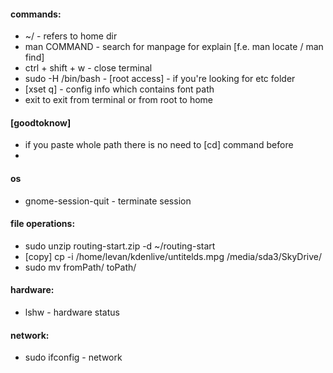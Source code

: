 #### commands:
* ~/ - refers to home dir
* man COMMAND - search for manpage for explain [f.e. man locate / man find]
* ctrl + shift + w - close terminal
* sudo -H /bin/bash - [root access] - if you're looking for etc folder
* [xset q] - config info which contains font path
* exit to exit from terminal or from root to home
#### [goodtoknow]
* if you paste whole path there is no need to [cd] command before
*

#### os
* gnome-session-quit - terminate session

#### file operations:
* sudo unzip routing-start.zip -d ~/routing-start
* [copy] cp -i /home/levan/kdenlive/untitelds.mpg /media/sda3/SkyDrive/
* sudo mv fromPath/ toPath/
#### hardware:
* lshw - hardware status
#### network:
* sudo ifconfig - network
